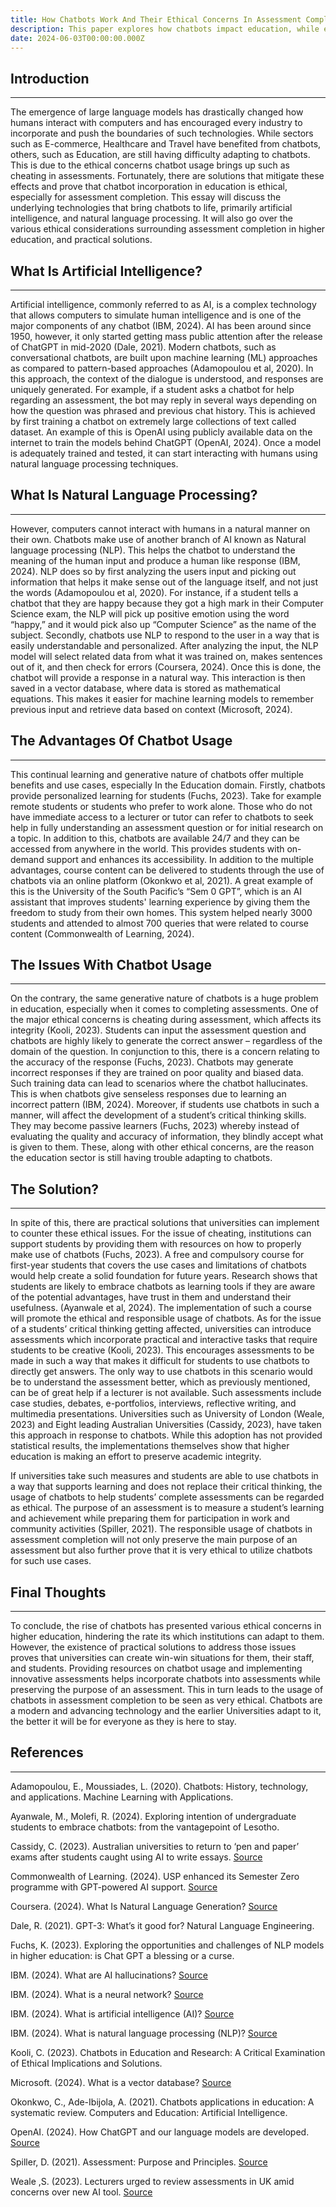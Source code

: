 ```yaml
---
title: How Chatbots Work And Their Ethical Concerns In Assessment Completion.
description: This paper explores how chatbots impact education, while ethically addressing concerns surrounding assessment completion.
date: 2024-06-03T00:00:00.000Z
---
```


## Introduction

---

The emergence of large language models has drastically changed how humans interact with computers and has encouraged every industry to incorporate and push the boundaries of such technologies. While sectors such as E-commerce, Healthcare and Travel have benefited from chatbots, others, such as Education, are still having difficulty adapting to chatbots. This is due to the ethical concerns chatbot usage brings up such as cheating in assessments. Fortunately, there are solutions that mitigate these effects and prove that chatbot incorporation in education is ethical, especially for assessment completion. This essay will discuss the underlying technologies that bring chatbots to life, primarily artificial intelligence, and natural language processing. It will also go over the various ethical considerations surrounding assessment completion in higher education, and practical solutions.

## What Is Artificial Intelligence?

---

Artificial intelligence, commonly referred to as AI, is a complex technology that allows computers to simulate human intelligence and is one of the major components of any chatbot (IBM, 2024). AI has been around since 1950, however, it only started getting mass public attention after the release of ChatGPT in mid-2020 (Dale, 2021). Modern chatbots, such as conversational chatbots, are built upon machine learning (ML) approaches as compared to pattern-based approaches (Adamopoulou et al, 2020). In this approach, the context of the dialogue is understood, and responses are uniquely generated. For example, if a student asks a chatbot for help regarding an assessment, the bot may reply in several ways depending on how the question was phrased and previous chat history. This is achieved by first training a chatbot on extremely large collections of text called dataset. An example of this is OpenAI using publicly available data on the internet to train the models behind ChatGPT (OpenAI, 2024). Once a model is adequately trained and tested, it can start interacting with humans using natural language processing techniques.

## What Is Natural Language Processing?

---

However, computers cannot interact with humans in a natural manner on their own. Chatbots make use of another branch of AI known as Natural language processing (NLP). This helps the chatbot to understand the meaning of the human input and produce a human like response (IBM, 2024). NLP does so by first analyzing the users input and picking out information that helps it make sense out of the language itself, and not just the words (Adamopoulou et al, 2020). For instance, if a student tells a chatbot that they are happy because they got a high mark in their Computer Science exam, the NLP will pick up positive emotion using the word “happy,” and it would pick also up “Computer Science” as the name of the subject. Secondly, chatbots use NLP to respond to the user in a way that is easily understandable and personalized. After analyzing the input, the NLP model will select related data from what it was trained on, makes sentences out of it, and then check for errors (Coursera, 2024). Once this is done, the chatbot will provide a response in a natural way. This interaction is then saved in a vector database, where data is stored as mathematical equations. This makes it easier for machine learning models to remember previous input and retrieve data based on context (Microsoft, 2024).

## The Advantages Of Chatbot Usage

---

This continual learning and generative nature of chatbots offer multiple benefits and use cases, especially In the Education domain. Firstly, chatbots provide personalized learning for students (Fuchs, 2023). Take for example remote students or students who prefer to work alone. Those who do not have immediate access to a lecturer or tutor can refer to chatbots to seek help in fully understanding an assessment question or for initial research on a topic. In addition to this, chatbots are available 24/7 and they can be accessed from anywhere in the world. This provides students with on-demand support and enhances its accessibility. In addition to the multiple advantages, course content can be delivered to students through the use of chatbots via an online platform (Okonkwo et al, 2021). A great example of this is the University of the South Pacific’s “Sem 0 GPT”, which is an AI assistant that improves students' learning experience by giving them the freedom to study from their own homes. This system helped nearly 3000 students and attended to almost 700 queries that were related to course content (Commonwealth of Learning, 2024).

## The Issues With Chatbot Usage

---

On the contrary, the same generative nature of chatbots is a huge problem in education, especially when it comes to completing assessments. One of the major ethical concerns is cheating during assessment, which affects its integrity (Kooli, 2023). Students can input the assessment question and chatbots are highly likely to generate the correct answer – regardless of the domain of the question. In conjunction to this, there is a concern relating to the accuracy of the response (Fuchs, 2023). Chatbots may generate incorrect responses if they are trained on poor quality and biased data. Such training data can lead to scenarios where the chatbot hallucinates. This is when chatbots give senseless responses due to learning an incorrect pattern (IBM, 2024). Moreover, if students use chatbots in such a manner, will affect the development of a student’s critical thinking skills. They may become passive learners (Fuchs, 2023) whereby instead of evaluating the quality and accuracy of information, they blindly accept what is given to them. These, along with other ethical concerns, are the reason the education sector is still having trouble adapting to chatbots.

## The Solution?

---

In spite of this, there are practical solutions that universities can implement to counter these ethical issues. For the issue of cheating, institutions can support students by providing them with resources on how to properly make use of chatbots (Fuchs, 2023). A free and compulsory course for first-year students that covers the use cases and limitations of chatbots would help create a solid foundation for future years. Research shows that students are likely to embrace chatbots as learning tools if they are aware of the potential advantages, have trust in them and understand their usefulness. (Ayanwale et al, 2024). The implementation of such a course will promote the ethical and responsible usage of chatbots. As for the issue of a students’ critical thinking getting affected, universities can introduce assessments which incorporate practical and interactive tasks that require students to be creative (Kooli, 2023). This encourages assessments to be made in such a way that makes it difficult for students to use chatbots to directly get answers. The only way to use chatbots in this scenario would be to understand the assessment better, which as previously mentioned, can be of great help if a lecturer is not available. Such assessments include case studies, debates, e-portfolios, interviews, reflective writing, and multimedia presentations. Universities such as University of London (Weale, 2023) and Eight leading Australian Universities (Cassidy, 2023), have taken this approach in response to chatbots. While this adoption has not provided statistical results, the implementations themselves show that higher education is making an effort to preserve academic integrity.

If universities take such measures and students are able to use chatbots in a way that supports learning and does not replace their critical thinking, the usage of chatbots to help students’ complete assessments can be regarded as ethical. The purpose of an assessment is to measure a student’s learning and achievement while preparing them for participation in work and community activities (Spiller, 2021). The responsible usage of chatbots in assessment completion will not only preserve the main purpose of an assessment but also further prove that it is very ethical to utilize chatbots for such use cases.

## Final Thoughts

---

To conclude, the rise of chatbots has presented various ethical concerns in higher education, hindering the rate its which institutions can adapt to them. However, the existence of practical solutions to address those issues proves that universities can create win-win situations for them, their staff, and students. Providing resources on chatbot usage and implementing innovative assessments helps incorporate chatbots into assessments while preserving the purpose of an assessment. This in turn leads to the usage of chatbots in assessment completion to be seen as very ethical. Chatbots are a modern and advancing technology and the earlier Universities adapt to it, the better it will be for everyone as they is here to stay.

## References

---

Adamopoulou, E., Moussiades, L. (2020). Chatbots: History, technology, and applications. Machine Learning with Applications.

Ayanwale, M., Molefi, R. (2024). Exploring intention of undergraduate students to embrace chatbots: from the vantagepoint of Lesotho.

Cassidy, C. (2023). Australian universities to return to ‘pen and paper’ exams after students caught using AI to write essays. [Source](https://www.theguardian.com/australia-news/2023/jan/10/universities-to-return-to-pen-and-paper-exams-after-students-caught-using-ai-to-write-essays.)

Commonwealth of Learning. (2024). USP enhanced its Semester Zero programme with GPT-powered AI support. [Source](https://www.col.org/news/usp-enhanced-its-semester-zero-programme-with-gpt-powered-ai-support.)

Coursera. (2024). What Is Natural Language Generation? [Source](https://www.coursera.org/articles/natural-language-generation.)

Dale, R. (2021). GPT-3: What’s it good for? Natural Language Engineering.

Fuchs, K. (2023). Exploring the opportunities and challenges of NLP models in higher education: is Chat GPT a blessing or a curse.

IBM. (2024). What are AI hallucinations? [Source](https://www.ibm.com/topics/ai-hallucinations.)

IBM. (2024). What is a neural network? [Source](https://www.ibm.com/topics/neural-networks.)

IBM. (2024). What is artificial intelligence (AI)? [Source](https://www.ibm.com/topics/artificial-intelligence.)

IBM. (2024). What is natural language processing (NLP)? [Source](https://www.ibm.com/topics/natural-language-processing.)

Kooli, C. (2023). Chatbots in Education and Research: A Critical Examination of Ethical Implications and Solutions.

Microsoft. (2024). What is a vector database? [Source](https://learn.microsoft.com/en-us/semantic-kernel/memories/vector-db.)

Okonkwo, C., Ade-Ibijola, A. (2021). Chatbots applications in education: A systematic review. Computers and Education: Artificial Intelligence.

OpenAI. (2024). How ChatGPT and our language models are developed. [Source](https://help.openai.com/en/articles/7842364-how-chatgpt-and-our-language-models-are-developed#h_2df02d4917.)

Spiller, D. (2021). Assessment: Purpose and Principles. [Source](https://www.usp.ac.fj/learning-teaching/wp-content/uploads/sites/75/2021/07/Assessment_-_Purposes_and_Principles.pdf.)

Weale ,S. (2023). Lecturers urged to review assessments in UK amid concerns over new AI tool. [Source](https://www.theguardian.com/technology/2023/jan/13/end-of-the-essay-uk-lecturers-assessments-chatgpt-concerns-ai.)

